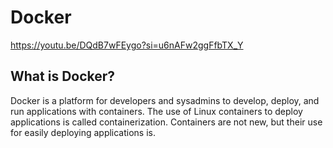 # Docker

https://youtu.be/DQdB7wFEygo?si=u6nAFw2ggFfbTX_Y

## What is Docker? 

Docker is a platform for developers and sysadmins to develop, deploy, and run applications with containers. The use of Linux containers to deploy applications is called containerization. Containers are not new, but their use for easily deploying applications is.
